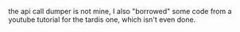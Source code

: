 the api call dumper is not mine, I also "borrowed" some code from a youtube tutorial for the tardis one, which isn't even done.
